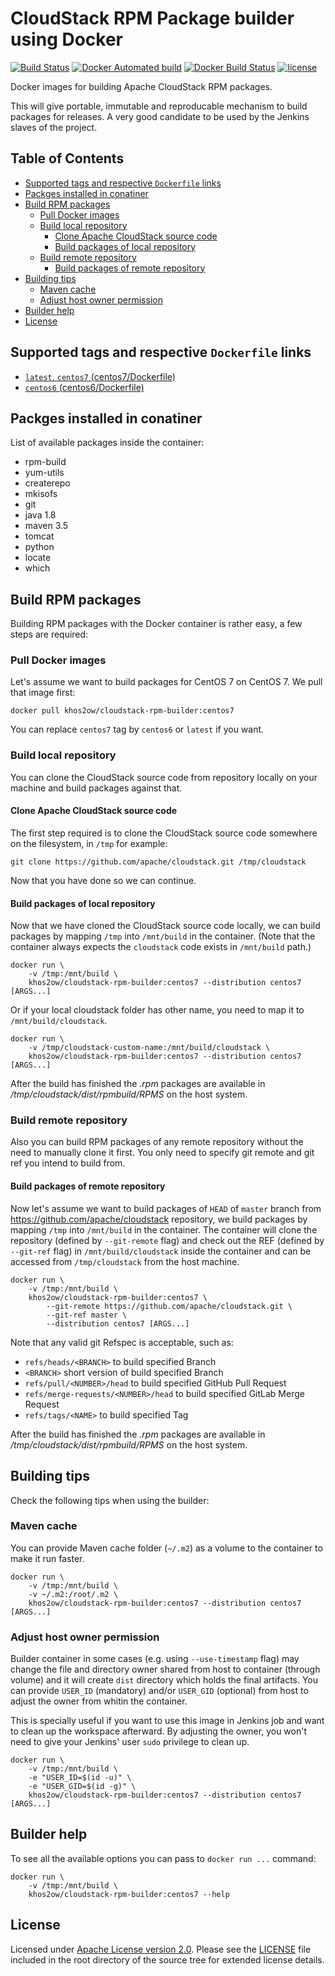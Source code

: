 # CloudStack RPM Package builder using Docker

[![Build Status](https://travis-ci.com/khos2ow/cloudstack-rpm-builder.svg?branch=master)](https://travis-ci.com/khos2ow/cloudstack-rpm-builder)
[![Docker Automated build](https://img.shields.io/docker/automated/khos2ow/cloudstack-rpm-builder.svg)](hub.docker.com/r/khos2ow/cloudstack-rpm-builder/)
[![Docker Build Status](https://img.shields.io/docker/build/khos2ow/cloudstack-rpm-builder.svg)](https://hub.docker.com/r/khos2ow/cloudstack-rpm-builder/builds/)
[![license](https://img.shields.io/github/license/khos2ow/cloudstack-rpm-builder.svg)](https://github.com/khos2ow/cloudstack-rpm-builder/blob/master/LICENSE)

Docker images for building Apache CloudStack RPM packages.

This will give portable, immutable and reproducable mechanism to build packages for releases. A very good candidate to be used by the Jenkins slaves of the project.

## Table of Contents

- [Supported tags and respective `Dockerfile` links](#supported-tags-and-respective-dockerfile-links)
- [Packges installed in conatiner](#packges-installed-in-conatiner)
- [Build RPM packages](#build-rpm-packages)
  - [Pull Docker images](#pull-docker-images)
  - [Build local repository](#build-local-repository)
    - [Clone Apache CloudStack source code](#clone-apache-cloudstack-source-code)
    - [Build packages of local repository](#build-packages-of-local-repository)
  - [Build remote repository](#build-remote-repository)
    - [Build packages of remote repository](#build-packages-of-remote-repository)
- [Building tips](#building-tips)
  - [Maven cache](#maven-cache)
  - [Adjust host owner permission](#adjust-host-owner-permission)
- [Builder help](#builder-help)
- [License](#license)

## Supported tags and respective `Dockerfile` links

- [`latest`, `centos7` (centos7/Dockerfile)](https://github.com/khos2ow/cloudstack-rpm-builder/blob/master/centos7/Dockerfile)
- [`centos6` (centos6/Dockerfile)](https://github.com/khos2ow/cloudstack-rpm-builder/blob/master/centos6/Dockerfile)

## Packges installed in conatiner

List of available packages inside the container:

- rpm-build
- yum-utils
- createrepo
- mkisofs
- git
- java 1.8
- maven 3.5
- tomcat
- python
- locate
- which

## Build RPM packages

Building RPM packages with the Docker container is rather easy, a few steps are required:

### Pull Docker images

Let's assume we want to build packages for CentOS 7 on CentOS 7. We pull that image first:

    docker pull khos2ow/cloudstack-rpm-builder:centos7

You can replace `centos7` tag by `centos6` or `latest` if you want.

### Build local repository

You can clone the CloudStack source code from repository locally on your machine and build packages against that.

#### Clone Apache CloudStack source code

The first step required is to clone the CloudStack source code somewhere on the filesystem, in `/tmp` for example:

    git clone https://github.com/apache/cloudstack.git /tmp/cloudstack

Now that you have done so we can continue.

#### Build packages of local repository

Now that we have cloned the CloudStack source code locally, we can build packages by mapping `/tmp` into `/mnt/build` in the container. (Note that the container always expects the `cloudstack` code exists in `/mnt/build` path.)

    docker run \
        -v /tmp:/mnt/build \
        khos2ow/cloudstack-rpm-builder:centos7 --distribution centos7 [ARGS...]

Or if your local cloudstack folder has other name, you need to map it to `/mnt/build/cloudstack`.

    docker run \
        -v /tmp/cloudstack-custom-name:/mnt/build/cloudstack \
        khos2ow/cloudstack-rpm-builder:centos7 --distribution centos7 [ARGS...]

After the build has finished the *.rpm* packages are available in */tmp/cloudstack/dist/rpmbuild/RPMS* on the host system.

### Build remote repository

Also you can build RPM packages of any remote repository without the need to manually clone it first. You only need to specify git remote and git ref you intend to build from.

#### Build packages of remote repository

Now let's assume we want to build packages of `HEAD` of `master` branch from https://github.com/apache/cloudstack repository, we build packages by mapping `/tmp` into `/mnt/build` in the container. The container will clone the repository (defined by `--git-remote` flag) and check out the REF (defined by `--git-ref` flag) in `/mnt/build/cloudstack` inside the container and can be accessed from `/tmp/cloudstack` from the host machine.

    docker run \
        -v /tmp:/mnt/build \
        khos2ow/cloudstack-rpm-builder:centos7 \
            --git-remote https://github.com/apache/cloudstack.git \
            --git-ref master \
            --distribution centos7 [ARGS...]

Note that any valid git Refspec is acceptable, such as:

- `refs/heads/<BRANCH>` to build specified Branch
- `<BRANCH>` short version of build specified Branch
- `refs/pull/<NUMBER>/head` to build specified GitHub Pull Request
- `refs/merge-requests/<NUMBER>/head` to build specified GitLab Merge Request
- `refs/tags/<NAME>` to build specified Tag

After the build has finished the *.rpm* packages are available in */tmp/cloudstack/dist/rpmbuild/RPMS* on the host system.

## Building tips

Check the following tips when using the builder:

### Maven cache

You can provide Maven cache folder (`~/.m2`) as a volume to the container to make it run faster.

    docker run \
        -v /tmp:/mnt/build \
        -v ~/.m2:/root/.m2 \
        khos2ow/cloudstack-rpm-builder:centos7 --distribution centos7 [ARGS...]

### Adjust host owner permission

Builder container in some cases (e.g. using `--use-timestamp` flag) may change the file and directory owner shared from host to container (through volume) and it will create `dist` directory which holds the final artifacts. You can provide `USER_ID` (mandatory) and/or `USER_GID` (optional) from host to adjust the owner from whitin the container.

This is specially useful if you want to use this image in Jenkins job and want to clean up the workspace afterward. By adjusting the owner, you won't need to give your Jenkins' user `sudo` privilege to clean up.

    docker run \
        -v /tmp:/mnt/build \
        -e "USER_ID=$(id -u)" \
        -e "USER_GID=$(id -g)" \
        khos2ow/cloudstack-rpm-builder:centos7 --distribution centos7 [ARGS...]

## Builder help

To see all the available options you can pass to `docker run ...` command:

    docker run \
        -v /tmp:/mnt/build \
        khos2ow/cloudstack-rpm-builder:centos7 --help

## License

Licensed under [Apache License version 2.0](http://www.apache.org/licenses/LICENSE-2.0). Please see the [LICENSE](https://github.com/khos2ow/cloudstack-rpm-builder/blob/master/LICENSE) file included in the root directory of the source tree for extended license details.